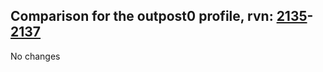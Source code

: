 ## Comparison for the outpost0 profile, rvn: [2135](https://github.com/PRO100KatYT/FortniteProfileRevisions/tree/main/profiles/outpost0/2135%20outpost0.json)-[2137](https://github.com/PRO100KatYT/FortniteProfileRevisions/tree/main/profiles/outpost0/2137%20outpost0.json)

No changes
